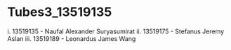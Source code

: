 # Tubes3_13519135
 
i.   13519135 - Naufal Alexander Suryasumirat
ii.  13519175 - Stefanus Jeremy Aslan
iii. 13519189 - Leonardus James Wang
